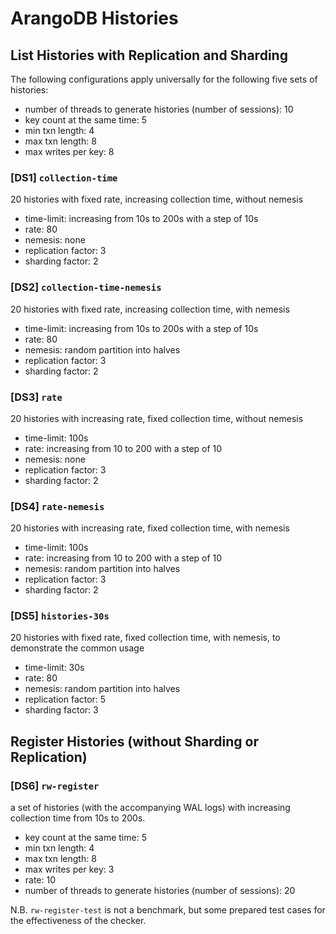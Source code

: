 # ArangoDB Histories

## List Histories with Replication and Sharding

The following configurations apply universally for the following five sets of histories:

- number of threads to generate histories (number of sessions): 10
- key count at the same time: 5
- min txn length: 4
- max txn length: 8
- max writes per key: 8

### [DS1] `collection-time`

20 histories with fixed rate, increasing collection time, without nemesis

- time-limit: increasing from 10s to 200s with a step of 10s
- rate: 80
- nemesis: none
- replication factor: 3
- sharding factor: 2

### [DS2] `collection-time-nemesis`

20 histories with fixed rate, increasing collection time, with nemesis

- time-limit: increasing from 10s to 200s with a step of 10s
- rate: 80
- nemesis: random partition into halves
- replication factor: 3
- sharding factor: 2

### [DS3] `rate`

20 histories with increasing rate, fixed collection time, without nemesis

- time-limit: 100s
- rate: increasing from 10 to 200 with a step of 10
- nemesis: none
- replication factor: 3
- sharding factor: 2

### [DS4] `rate-nemesis`

20 histories with increasing rate, fixed collection time, with nemesis

- time-limit: 100s
- rate: increasing from 10 to 200 with a step of 10
- nemesis: random partition into halves
- replication factor: 3
- sharding factor: 2

### [DS5] `histories-30s`

20 histories with fixed rate, fixed collection time, with nemesis, to demonstrate the common usage

- time-limit: 30s
- rate: 80
- nemesis: random partition into halves
- replication factor: 5
- sharding factor: 3

## Register Histories (without Sharding or Replication)

### [DS6] `rw-register`

a set of histories (with the accompanying WAL logs) with increasing collection time from 10s to 200s.

- key count at the same time: 5
- min txn length: 4
- max txn length: 8
- max writes per key: 3
- rate: 10
- number of threads to generate histories (number of sessions): 20

N.B. `rw-register-test` is not a benchmark, but some prepared test cases for the effectiveness of the checker.
